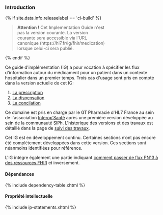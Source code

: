 
### Introduction

{% if site.data.info.releaselabel == 'ci-build' %}
  <div style="width: 65%">
      <blockquote class="stu-note">
      <p>
      <b>Attention !</b> Cet Implementation Guide n'est pas la version courante. La version courante sera accessible via l'URL canonique (https://hl7.fr/ig/fhir/medication) lorsque celui-ci sera publié.
      </p>
      </blockquote>
  </div>
{% endif %}

Ce guide d'implémentation (IG) a pour vocation à spécifier les flux d'information autour du médicament pour un patient dans un contexte hospitalier dans un premier temps.
Trois cas d'usage sont pris en compte dans la version actuelle de cet IG:

1. [La prescription](prescription-Intro.html)
1. [La dispensation](dispensation-Intro.html)
1. [La concilation](conciliation-Intro.html)

Ce domaine est pris en charge par le GT Pharmacie d'HL7 France au sein de l'association [Interop’Santé](https://www.interopsante.org/) après une première version développée au sein de la communauté SIPh. L'historique des versions et des travaux est détaillé dans la page de [suivi des travaux](suivitravaux.html).

Cet IG est en développement continu. Certaines sections n’ont pas encore été complètement développées dans cette version. Ces sections sont néanmoins identifiées pour référence.

L'IG intègre également une partie indiquant [comment passer de flux PN13 à des ressources FHIR](transformation-PN13-vers-FHIR.html) et inversement.

#### Dépendances

{% include dependency-table.xhtml %}

#### Propriété intellectuelle

{% include ip-statements.xhtml %}
